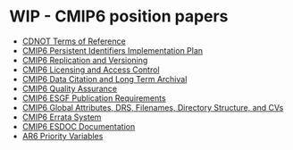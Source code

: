 <h1 class="title">WIP - CMIP6 position papers</h1>

<div id="cog_post_body">
    <div id="cog_post_body">
        <ul>
	<li>
		<a href="Papers/ts/wip/CDNOT_Terms_of_Reference.pdf">CDNOT Terms of Reference</a></li>
	<li>
		<a href="Papers/CMIP6_PID_Implementation_Plan.pdf">CMIP6 Persistent Identifiers Implementation Plan</a></li>
	<li>
		<a href="Papers/CMIP6_Replication_and_Versioning.pdf">CMIP6 Replication and Versioning</a></li>
	<li>
		<a href="Papers/CMIP6_Licensing_and_Access_Control.pdf">CMIP6 Licensing and Access Control</a></li>
	<li>
		<a href="Papers/CMIP6_Data_Citation_LTA.pdf">CMIP6 Data Citation and Long Term Archival</a></li>
	<li>
		<a href="Papers/CMIP6_Quality_Assurance.pdf">CMIP6 Quality Assurance</a></li>
	<li>
		<a href="Papers/CMIP6_ESGF_Publication_Requirements.pdf">CMIP6 ESGF Publication Requirements</a></li>
	<li>
		<a href="Papers/CMIP6_global_attributes_filenames_CVs_v6.2.7.pdf">CMIP6 Global Attributes, DRS, Filenames, Directory Structure, and CVs</a></li>
	<li>
		<a href="Papers/CMIP6_Errata_System.pdf">CMIP6 Errata System</a></li>
	<li>
		<a href="Papers/CMIP6_ESDOC_documentation.pdf">CMIP6 ESDOC Documentation</a></li>
	<li>
		<a href="Papers/AR6_WG1_priority_variables_Public_v1.0.xlsx">AR6 Priority Variables</a></li>
</ul>
</div> <!--// end div id=cog_post_body //-->
